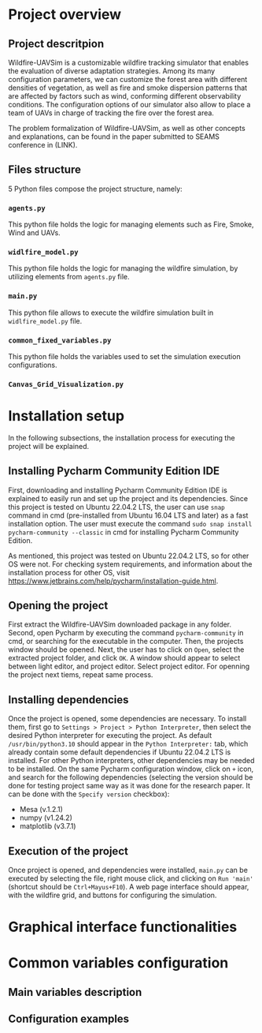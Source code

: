 # Project overview

## Project descritpion

Wildfire-UAVSim is a customizable wildfire tracking simulator that enables
the evaluation of diverse adaptation strategies. Among its many configuration parameters, we can customize the forest area with different densities of vegetation, as well as fire and smoke dispersion patterns that are affected by factors such as wind, conforming different observability conditions. The configuration options of our simulator also allow to place a team of UAVs in charge of tracking the fire over the forest area.

The problem formalization of Wildfire-UAVSim, as well as other concepts and explanations, can be found in the paper submitted to SEAMS conference in (LINK).

## Files structure

5 Python files compose the project structure, namely:

### `agents.py`

This python file holds the logic for managing elements such as Fire, Smoke, Wind and UAVs.

### `widlfire_model.py`

This python file holds the logic for managing the wildfire simulation, by utilizing elements from `agents.py` file.

### `main.py`

This python file allows to execute the wildfire simulation built in `widlfire_model.py` file.

### `common_fixed_variables.py`

This python file holds the variables used to set the simulation execution configurations.

### `Canvas_Grid_Visualization.py`

# Installation setup

In the following subsections, the installation process for executing the project will be explained.

## Installing Pycharm Community Edition IDE

First, downloading and installing Pycharm Community Edition IDE is explained to easily run and set up the project and its dependencies.
Since this project is tested on Ubuntu 22.04.2 LTS, the user can use `snap` command in cmd (pre-installed from Ubuntu 16.04 LTS and later) as a fast installation option. The user must execute the command
`sudo snap install pycharm-community --classic` in cmd for installing Pycharm Community Edition.

As mentioned, this project was tested on Ubuntu 22.04.2 LTS, so for other OS were not. For checking system requirements, and information about the installation process for other OS,
visit https://www.jetbrains.com/help/pycharm/installation-guide.html.

## Opening the project

First extract the Wildfire-UAVSim downloaded package in any folder. Second, open Pycharm by executing the command `pycharm-community` in cmd, or searching for the executable in the computer.
Then, the projects window should be opened. Next, the user has to click on `Open`, select the extracted project folder, and click `OK`. A window should appear to select between light editor, and project editor.
Select project editor. For openning the project next tiems, repeat same process.

## Installing dependencies

Once the project is opened, some dependencies are necessary. To install them, first go to `Settings > Project > Python Interpreter`, then select the desired Python interpreter
for executing the project. As default `/usr/bin/python3.10` should appear in the `Python Interpreter:` tab, which already contain some default dependencies if Ubuntu 22.04.2 LTS is installed. For other Python interpreters,
other dependencies may be needed to be installed. On the same Pycharm configuration window, click on `+` icon, and search for the following dependencies (selecting the version should be done for testing project same way as
it was done for the research paper. It can be done with the `Specify version` checkbox):

<ul>
  <li>Mesa (v.1.2.1)</li>
  <li>numpy (v1.24.2)</li>
  <li>matplotlib (v3.7.1)</li>
</ul>

## Execution of the project

Once project is opened, and dependencies were installed, `main.py` can be executed by selecting the file, right mouse click, and clicking on `Run 'main'` (shortcut should be `Ctrl+Mayus+F10`).
A web page interface should appear, with the wildfire grid, and buttons for configuring the simulation.

# Graphical interface functionalities

# Common variables configuration

## Main variables description

## Configuration examples
